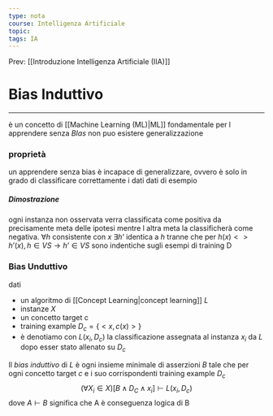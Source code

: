 ```yaml
---
type: nota
course: Intelligenza Artificiale
topic: 
tags: IA
---
```


Prev: [[Introduzione Intelligenza Artificiale (IIA)]]

# Bias Induttivo
---
è un concetto di [[Machine Learning (ML)|ML]] fondamentale per l apprendere senza _BIas_ non puo esistere generalizzazione 

### proprietà
un apprendere senza bias è incapace di generalizzare, ovvero è solo in grado di classificare correttamente i dati dati di esempio
##### Dimostrazione
ogni instanza non osservata verra classificata come positiva da precisamente meta delle ipotesi mentre l altra meta la classificherà come negativa. 
$\forall h$ consistente con $x$ $\exists h‘$ identica a $h$ tranne che per $h(x) <>h’(x), h\in VS \rightarrow h’ \in VS$ sono indentiche sugli esempi di training D



### Bias Unduttivo
dati
- un algoritmo di [[Concept Learning|concept learning]] $L$
- instanze $X$ 
- un concetto target c
- training example $D_c = \{<x,c(x)>\}$
- è denotiamo con $L(x_i,D_c)$  la classificazione assegnata al instanza $x_i$ da $L$ dopo esser stato allenato su $D_c$

Il _bias induttivo_ di $L$ è ogni insieme minimale di asserzioni $B$ tale che per ogni concetto target $c$ e i suo corrispondenti  training example $D_c$ $$(\forall X_i \in X)[B \land D_C \land x_i] \vdash L(x_i,D_c)$$
dove $A\vdash B$ significa che A è conseguenza logica di B